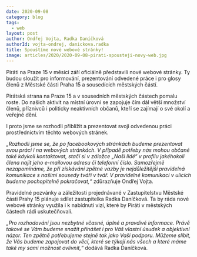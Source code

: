 ```yaml
---
date: 2020-09-08
category: blog
tags: 
  - web
layout: post
author: Ondřej Vojta, Radka Daníčková
authorId: vojta-ondrej, danickova.radka
title: Spouštíme nové webové stránky!
image: articles/2020/2020-09-08-pirati-spousteji-novy-web.jpg
---
```


Piráti na Praze 15 v měsíci září oficiálně představili nové webové stránky. Ty budou sloužit pro informování, prezentování odvedené práce i pro glosy členů z Městské části Praha 15 a sousedících městských částí.

Pirátská strana na Praze 15 a v sousedních městských částech pomalu roste. Do našich aktivit na místní úrovni se zapojuje čím dál větší množství členů, příznivců i politicky neaktivních občanů, kteří se zajímají o své okolí a veřejné dění.

I proto jsme se rozhodli přiblížit a prezentovat svoji odvedenou práci prostřednictvím těchto webových stránek.

*„Rozhodli jsme se, že po facebookových stránkách budeme prezentovat svou práci i na webových stránkách. V případě potřeby nás mohou občané také kdykoli kontaktovat, stačí si v záložce „Naši lidé“ v profilu jakéhokoli člena najít jeho e-mailovou adresu či telefonní číslo. Samozřejmě nezapomínáme, že při získávání zpětné vazby je nejdůležitější pravidelná komunikace s našimi sousedy tváří v tvář. V pravidelné komunikaci v ulicích budeme pochopitelně pokračovat,“* zdůrazňuje Ondřej Vojta.

Pravidelné pozvánky a záležitosti projednávané v Zastupitelstvu Městské části Prahy 15 plánuje sdílet zastupitelka Radka Daníčková. Ta by ráda nové webové stránky využila i k nabídnutí vizí, které by Piráti v městských částech rádi uskutečňovali. 

*„Pro rozhodování jsou nezbytné včasné, úplné a pravdivé informace. Právě takové se Vám budeme snažit přinášet i pro Váš vlastní úsudek a objektivní názor. Ten zpětně potřebujeme stejně tak jako Vaši podporu. Můžeme slíbit, že Vás budeme zapojovat do věcí, které se týkají nás všech a které máme také my sami možnost ovlivnit,“* dodává Radka Daníčková.
